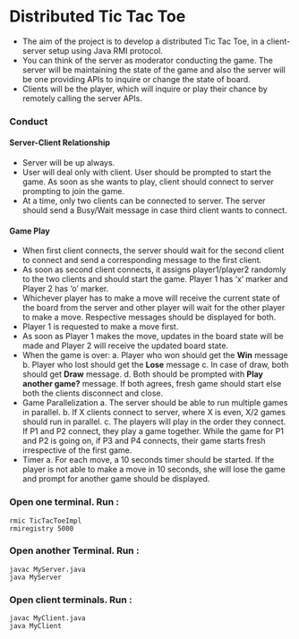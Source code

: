 # Distributed Tic Tac Toe
- The aim of the project is to develop a distributed Tic Tac Toe, in a client-server setup using Java RMI protocol.
- You can think of the server as moderator conducting the game. The server will be maintaining the state of the game and also the server will be one providing APIs to inquire or change the state of board.
- Clients will be the player, which will inquire or play their chance by remotely calling the server APIs.

### Conduct
#### Server-Client Relationship
- Server will be up always.
- User will deal only with client. User should be prompted to start the game. As soon as she wants to play, client should connect to server prompting to join the game.
- At a time, only two clients can be connected to server. The server should send a Busy/Wait message in case third client wants to connect. 

#### Game Play
- When first client connects, the server should wait for the second client to connect and send a corresponding message to the first client.
- As soon as second client connects, it assigns player1/player2 randomly to the two clients and should start the game. Player 1 has ‘x’ marker and Player 2 has ‘o’ marker.
- Whichever player has to make a move will receive the current state of the board from the server and other player will wait for the other player to make a move. Respective messages should be displayed for both.
- Player 1 is requested to make a move first.
- As soon as Player 1 makes the move, updates in the board state will be made and Player 2 will receive the updated board state.
- When the game is over:
a. Player who won should get the **Win** message
b. Player who lost should get the **Lose** message
c. In case of draw, both should get **Draw** message.
d. Both should be prompted with **Play another game?** message. If both agrees, fresh game should start else both the clients disconnect and close.
- Game Parallelization
a. The server should be able to run multiple games in parallel.
b. If X clients connect to server, where X is even, X/2 games should run in parallel.
c. The players will play in the order they connect. If P1 and P2 connect, they play a game together. While the game for P1 and P2 is going on, if P3 and P4 connects, their game starts fresh irrespective of the first game.
- Timer
a. For each move, a 10 seconds timer should be started. If the player is not able to make a move in 10 seconds, she will lose the game and prompt for another game should be displayed.

### Open one terminal. Run :
    rmic TicTacToeImpl
    rmiregistry 5000

### Open another Terminal. Run :
    javac MyServer.java
    java MyServer

### Open client terminals. Run :
    javac MyClient.java
    java MyClient 